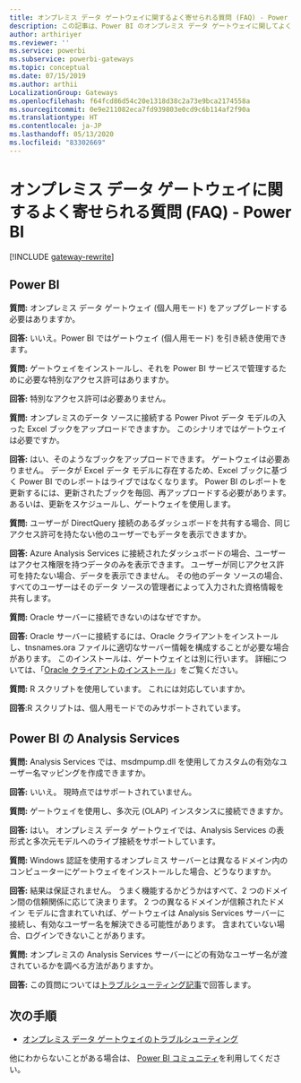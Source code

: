 ```yaml
---
title: オンプレミス データ ゲートウェイに関するよく寄せられる質問 (FAQ) - Power BI
description: この記事は、Power BI のオンプレミス データ ゲートウェイに関してよく寄せられる質問 (FAQ) です。 この記事では、Power BI で使用されるゲートウェイに関してよく寄せられる質問を 1 か所にまとめています。
author: arthiriyer
ms.reviewer: ''
ms.service: powerbi
ms.subservice: powerbi-gateways
ms.topic: conceptual
ms.date: 07/15/2019
ms.author: arthii
LocalizationGroup: Gateways
ms.openlocfilehash: f64fcd86d54c20e1318d38c2a73e9bca2174558a
ms.sourcegitcommit: 0e9e211082eca7fd939803e0cd9c6b114af2f90a
ms.translationtype: HT
ms.contentlocale: ja-JP
ms.lasthandoff: 05/13/2020
ms.locfileid: "83302669"
---
```

# <a name="on-premises-data-gateway-faq---power-bi"></a>オンプレミス データ ゲートウェイに関するよく寄せられる質問 (FAQ) - Power BI

[!INCLUDE [gateway-rewrite](../includes/gateway-rewrite.md)]

## <a name="power-bi"></a>Power BI

**質問:** オンプレミス データ ゲートウェイ (個人用モード) をアップグレードする必要はありますか。

**回答:** いいえ。Power BI ではゲートウェイ (個人用モード) を引き続き使用できます。

**質問:** ゲートウェイをインストールし、それを Power BI サービスで管理するために必要な特別なアクセス許可はありますか。

**回答:** 特別なアクセス許可は必要ありません。

**質問:** オンプレミスのデータ ソースに接続する Power Pivot データ モデルの入った Excel ブックをアップロードできますか。 このシナリオではゲートウェイは必要ですか。 

**回答:** はい、そのようなブックをアップロードできます。 ゲートウェイは必要ありません。 データが Excel データ モデルに存在するため、Excel ブックに基づく Power BI でのレポートはライブではなくなります。 Power BI のレポートを更新するには、更新されたブックを毎回、再アップロードする必要があります。 あるいは、更新をスケジュールし、ゲートウェイを使用します。

**質問:** ユーザーが DirectQuery 接続のあるダッシュボードを共有する場合、同じアクセス許可を持たない他のユーザーでもデータを表示できますか。 

**回答:** Azure Analysis Services に接続されたダッシュボードの場合、ユーザーはアクセス権限を持つデータのみを表示できます。 ユーザーが同じアクセス許可を持たない場合、データを表示できません。 その他のデータ ソースの場合、すべてのユーザーはそのデータ ソースの管理者によって入力された資格情報を共有します。

**質問:** Oracle サーバーに接続できないのはなぜですか。 

**回答:** Oracle サーバーに接続するには、Oracle クライアントをインストールし、tnsnames.ora ファイルに適切なサーバー情報を構成することが必要な場合があります。 このインストールは、ゲートウェイとは別に行います。 詳細については、「[Oracle クライアントのインストール](service-gateway-onprem-manage-oracle.md#install-the-oracle-client)」をご覧ください。

**質問:** R スクリプトを使用しています。 これには対応していますか。

**回答**:R スクリプトは、個人用モードでのみサポートされています。

## <a name="analysis-services-in-power-bi"></a>Power BI の Analysis Services

**質問:** Analysis Services では、msdmpump.dll を使用してカスタムの有効なユーザー名マッピングを作成できますか。 

**回答:** いいえ。 現時点ではサポートされていません。

**質問:** ゲートウェイを使用し、多次元 (OLAP) インスタンスに接続できますか。 

**回答:** はい。 オンプレミス データ ゲートウェイでは、Analysis Services の表形式と多次元モデルへのライブ接続をサポートしています。

**質問:** Windows 認証を使用するオンプレミス サーバーとは異なるドメイン内のコンピューターにゲートウェイをインストールした場合、どうなりますか。 

**回答:** 結果は保証されません。 うまく機能するかどうかはすべて、2 つのドメイン間の信頼関係に応じて決まります。 2 つの異なるドメインが信頼されたドメイン モデルに含まれていれば、ゲートウェイは Analysis Services サーバーに接続し、有効なユーザー名を解決できる可能性があります。 含まれていない場合、ログインできないことがあります。

**質問:** オンプレミスの Analysis Services サーバーにどの有効なユーザー名が渡されているかを調べる方法がありますか。 

**回答:** この質問については[トラブルシューティング記事](service-gateway-onprem-tshoot.md)で回答します。

## <a name="next-steps"></a>次の手順

* [オンプレミス データ ゲートウェイのトラブルシューティング](/data-integration/gateway/service-gateway-tshoot)

他にわからないことがある場合は、 [Power BI コミュニティ](https://community.powerbi.com/)を利用してください。

